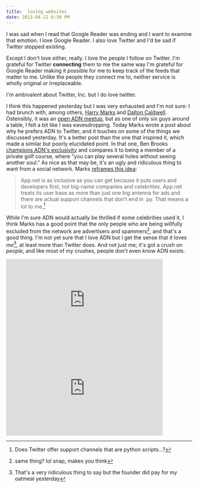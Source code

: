 ```yaml
---
title:  loving websites
date: 2013-04-22 6:30 PM
---
```


I was sad when I read that Google Reader was ending and I want to examine that emotion. I love Google Reader. I also love Twitter and I'd be sad if Twitter stopped existing.

Except I don't love either, really. I love the people I follow on Twitter. I'm grateful for Twitter **connecting** them to me the same way I'm grateful for Google Reader making it possible for me to keep track of the feeds that matter to me. Unlike the people they connect me to, neither service is wholly original or irreplaceable.

I'm ambivalent about Twitter, Inc. but I do love twitter.

I think this happened yesterday but I was very exhausted and I'm not sure: I had brunch with, among others, [Harry Marks](http://curiousrat.com) and [Dalton Caldwell](http://alpha.app.net/dalton). Ostensibly, it was an [open ADN meetup](https://alpha.app.net/hcmarks/post/4775098), but as one of only six guys around a table, I felt a bit like I was eavesdropping. Today Marks wrote a post about why he prefers ADN to Twitter, and it touches on some of the things we discussed yesterday. It's a better post than the one that inspired it, which made a similar but poorly elucidated point. In that one, Ben Brooks [champions ADN's exclusivity](http://brooksreview.net/2013/04/first-class-baby/) and compares it to being a member of a private golf course, where "you can play several holes without seeing another soul." As nice as that may be, it's an ugly and ridiculous thing to want from a social network. Marks [reframes this idea](http://curiousrat.com/are-you-the-customer):

> App.net is as inclusive as you can get because it puts users and developers first, not big-name companies and celebrities. App.net treats its user base as more than just one big antenna for ads and there are actual support channels that don’t end in .py. That means a lot to me.[^py]

[^py]: Does Twitter offer support channels that are python scripts...?

While I'm sure ADN would actually be thrilled if some celebrities used it, I think Marks has a good point that the only people who are being willfully excluded from the network are advertisers and spammers[^ohsnap], and that's a good thing. I'm not yet sure that I love ADN but I get the sense that *it* loves *me*[^ridiculous], at least more than Twitter does. And not just me; it's got a crush on *people*, and like most of my crushes, people don't even know ADN exists.

[^ohsnap]: same thing? lol snap, makes you think

[^ridiculous]: That's a very ridiculous thing to say but the founder did pay for my oatmeal yesterday

<iframe width="425" height="239" src="http://www.youtube.com/embed/FOjdXSrtUxA" frameborder="0" allowfullscreen></iframe>

<iframe width="425" height="239" src="http://www.youtube.com/embed/VuNIsY6JdUw" frameborder="0" allowfullscreen></iframe>
